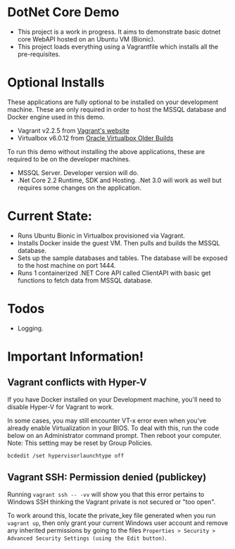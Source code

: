 # DotNet Core Demo
- This project is a work in progress. It aims to demonstrate basic dotnet core WebAPI hosted on an Ubuntu VM (Bionic).
- This project loads everything using a Vagrantfile which installs all the pre-requisites.

# Optional Installs
These applications are fully optional to be installed on your development machine.
These are only required in order to host the MSSQL database and Docker engine used in this demo.
- Vagrant v2.2.5 from [Vagrant's website](https://www.vagrantup.com/)
- Virtualbox v6.0.12 from [Oracle Virtualbox Older Builds](https://www.virtualbox.org/wiki/Download_Old_Builds_6_0)

To run this demo without installing the above applications, these are required to be on the developer machines.
- MSSQL Server. Developer version will do.
- .Net Core 2.2 Runtime, SDK and Hosting. .Net 3.0 will work as well but requires some changes on the application.

# Current State:
- Runs Ubuntu Bionic in Virtualbox provisioned via Vagrant.
- Installs Docker inside the guest VM. Then pulls and builds the MSSQL database.
- Sets up the sample databases and tables. The database will be exposed to the host machine on port 1444.
- Runs 1 containerized .NET Core API called ClientAPI with basic get functions to fetch data from MSSQL database.

# Todos
- Logging.

# Important Information!
Vagrant conflicts with Hyper-V
----
If you have Docker installed on your Development machine, you'll need to disable Hyper-V for Vagrant to work. 

In some cases, you may still encounter VT-x error even when you've already enable Virtualization in your BIOS. To deal with this, run the code below on an Administrator command prompt. Then reboot your computer. Note: This setting may be reset by Group Policies.

```
bcdedit /set hypervisorlaunchtype off
```

Vagrant SSH: Permission denied (publickey)
----
Running ```vagrant ssh -- -vv``` will show you that this error pertains to Windows SSH thinking the Vagrant private is not secured or "too open".

To work around this, locate the private_key file generated when you run ```vagrant up```, then only grant your current Windows user account and remove any inherited permissions by going to the files ```Properties > Security > Advanced Security Settings (using the Edit button)```.
